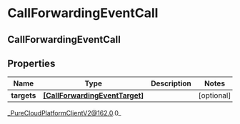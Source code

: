 # CallForwardingEventCall

## CallForwardingEventCall

## Properties

|Name | Type | Description | Notes|
|------------ | ------------- | ------------- | -------------|
| **targets** | [**[CallForwardingEventTarget]**](CallForwardingEventTarget) |  | [optional] |



_PureCloudPlatformClientV2@162.0.0_
